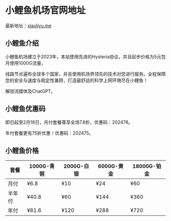 # 小鲤鱼机场官网地址

最新地址：[xiaoliyu.me](https://url.gogogomiao.one/QYTN)

## 小鲤鱼介绍

小鲤鱼机场建立于2023年，本站使用先进的Hysteria协议，并且起步价格为5元包月使用1000G流量，

线路节点遍布全球多个国家，并且使用机场界领先的技术对您进行服务。全程保障您的安全与速度与稳定性兼顾，打造最舒适的科学上网环境尽在小鲤鱼！

解锁流媒体及ChatGPT。

## 小鲤鱼优惠码

即日起至2月18日，月付套餐尊享全场7.8折，优惠码：202478。

年付套餐更有75折优惠！优惠码：202475。

## 小鲤鱼价格

|套餐|1000G-青铜|2000G-白银|6000G-黄金|18000G-铂金|
|----|----|----|----|----|
|月付|¥6.8|¥10|¥24|¥60|
|半年付|¥40.8|¥60|¥144|¥360|
|年付|¥81.6|¥120|¥288|¥720|


